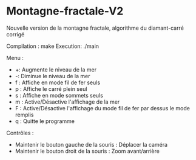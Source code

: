 # Montagne-fractale-V2

Nouvelle version de la montagne fractale, algorithme du diamant-carré corrigé

Compilation : make
Execution: ./main

Menu :
- +: Augmente le niveau de la mer
- -: Diminue le niveau de la mer
- f : Affiche en mode fil de fer seuls
- p : Affiche le carré plein seul
- s : Affiche en mode sommets seuls
- m : Active/Désactive l'affichage de la mer
- F : Active/Désactive l'affichage du mode fil de fer par dessus le mode remplis
- q : Quitte le programme

Contrôles :
- Maintenir le bouton gauche de la souris : Déplacer la caméra
- Maintenir le bouton droit de la souris : Zoom avant/arrière
